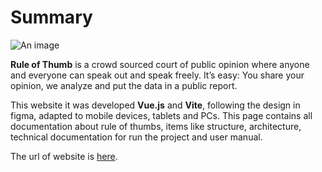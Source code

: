 # Summary

![An image](https://ik.imagekit.io/mz4piqzisj/documentation/rule_of_thumb_banner_CglXnun80.png?ik-sdk-version=javascript-1.4.3&updatedAt=1655726612378)

**Rule of Thumb** is a crowd sourced court of public opinion where anyone and everyone can speak out and speak freely. It’s easy: You share your opinion, we analyze and put the data in a public report. 

This website it was developed **Vue.js** and **Vite**, following the design in figma, adapted to mobile devices, tablets and PCs. This page contains all documentation about rule of thumbs, items like structure, architecture, technical documentation for run the project and user manual.

The url of website is [here](https://rule-of-thumb-zeta.vercel.app/ "Rule of thumb website").

